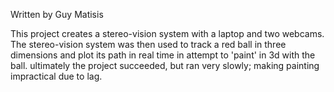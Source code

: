 Written by
Guy Matisis

This project creates a stereo-vision system with a laptop and two webcams. The stereo-vision system was then used to track a red ball in three dimensions and plot its path in real time in attempt to 'paint' in 3d with the ball. ultimately the project succeeded, but ran very slowly; making painting impractical due to lag.


